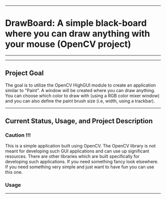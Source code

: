 --------------------------------------------------
# DrawBoard: A simple black-board where you can draw anything with your mouse (OpenCV project)
----------------------------------------------

----------------------------------------
## Project Goal

The goal is to utilize the OpenCV HighGUI module to create an application similar to "Paint". A window will be created where you can draw anything. You can choose which color to draw with (using a RGB color mixer window) and you can also define the paint brush size (i.e, width, using a trackbar). 

-----------------------------------------------

## Current Status, Usage, and Project Description

### Caution !!!

This is a simple application built using OpenCV. The OpenCV library is not meant for developing such GUI applications and can use up significant resources. There are other libraries which are built specifically for developing such applications. If you need something fancy look elsewhere. If you need something very simple and just want to have fun you can use this one.

### Usage


-----------------------------------------------------
